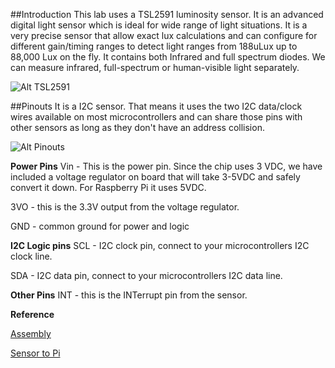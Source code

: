 ##Introduction
This lab uses a TSL2591 luminosity sensor. It is an advanced digital light sensor which is ideal for wide range of light situations. It is a very precise sensor that allow exact lux calculations and can configure for different gain/timing ranges to detect light ranges from 188uLux up to 88,000 Lux on the fly. It contains both Infrared and full spectrum diodes. We can measure infrared, full-spectrum or human-visible light separately.

![Alt TSL2591](https://cdn-learn.adafruit.com/assets/assets/000/017/921/original/sensors_pinouts.jpg?1405097864)

##Pinouts
It is a I2C sensor. That means it uses the two I2C data/clock wires available on most microcontrollers and can share those pins with other sensors as long as they don't have an address collision. 

![Alt Pinouts](https://cdn-learn.adafruit.com/assets/assets/000/017/913/original/sensors_schematic.png?1405025160)

**Power Pins**
Vin - This is the power pin. Since the chip uses 3 VDC, we have included a voltage regulator on board that will take 3-5VDC and safely convert it down. For Raspberry Pi it uses 5VDC.

3VO - this is the 3.3V output from the voltage regulator.

GND - common ground for power and logic

**I2C Logic pins**
SCL - I2C clock pin, connect to your microcontrollers I2C clock line.

SDA - I2C data pin, connect to your microcontrollers I2C data line.

**Other Pins**
INT - this is the INTerrupt pin from the sensor.






**Reference**

[Assembly](https://learn.adafruit.com/adafruit-tsl2591/assembly)

[Sensor to Pi](https://github.com/LeivoSepp/Lesson-LightSensor-TSL2591)